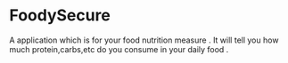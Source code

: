 # FoodySecure
A application which is for your food nutrition measure . It will tell you how much protein,carbs,etc do you consume in your daily food .
